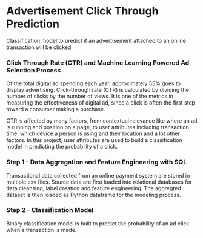 # Advertisement Click Through Prediction
Classification model to predict if an advertisement attached to an online transaction will be clicked

### Click Through Rate (CTR) and Machine Learning Powered Ad Selection Process
Of the total digital ad spending each year, approximately 55% goes to display advertising. Click-through rate (CTR) is calculated by dividing the number of clicks by the number of views. It is one of the metrics in measuring the effectiveness of digital ad, since a click is often the first step toward a consumer making a purchase. 

CTR is affected by many factors, from contextual relevance like where an ad is running and position on a page, to user attributes including transaction time, which device a person is using and their location and a lot other factors. In this project, user attributes are used to build a classification model in predicting the probability of a click.

### Step 1 - Data Aggregation and Feature Engineering with SQL
Transactional data collected from an online payment system are stored in multiple csv files. Source data are first loaded into relational databases for data cleansing, label creation and feature engineering. The aggregted dataset is then loaded as Python dataframe for the modeling process.

### Step 2 - Classification Model
Binary classification model is built to predict the probability of an ad click when a transaction is made.
